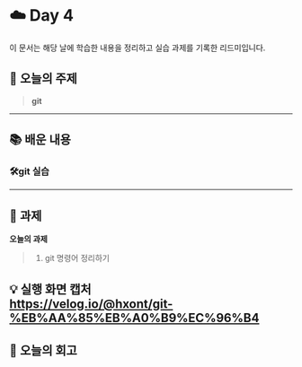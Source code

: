 # ☁️ Day 4
이 문서는 해당 날에 학습한 내용을 정리하고 실습 과제를 기록한 리드미입니다.

## 🔖 오늘의 주제
> **git**

---

## 📚 배운 내용

### 🛠️git 실습

---

## 📝 과제

**오늘의 과제**
> 1. git 명령어 정리하기

💡 **실행 화면 캡처**   
https://velog.io/@hxont/git-%EB%AA%85%EB%A0%B9%EC%96%B4
---

## 💭 오늘의 회고
